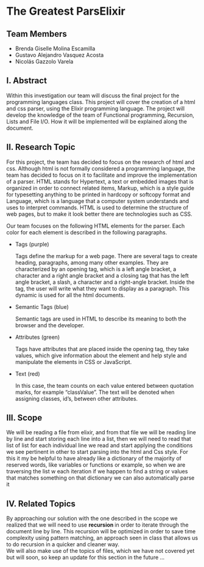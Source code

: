 # The Greatest ParsElixir

<h2> Team Members </h2>
<ul>
  <li> Brenda Giselle Molina Escamilla </li>
  <li> Gustavo Alejandro Vasquez Acosta </li>
  <li> Nicolás Gazzolo Varela </li>
</ul>

<h2> I. Abstract </h2>
<p>
  Within this investigation our team will discuss the final project for the programming languages class. This project will cover the creation of a html and css parser, using the Elixir programming language. The project will develop the knowledge of the team of Functional programming, Recursion, Lists and File I/O. How it will be implemented will be explained along the document.
</p>

<h2> II. Research Topic </h2>
<p>
  For this project, the team has decided to focus on the research of html and css. Although html is not formally considered a programming language, the team has decided to focus on it to facilitate and improve the implementation of a parser. 
HTML stands for Hypertext, a text or embedded images that is organized in order to connect related items, Markup, which is a style guide for typesetting anything to be printed in hardcopy or softcopy format and Language, which is a language that a computer system understands and uses to interpret commands. HTML is used to determine the structure of web pages, but to make it look better there are technologies such as CSS. 
</p>
<p>
  Our team focuses on the following HTML elements for the parser. Each color for each element is described in the following paragraphs.
  <ul>
  <li> Tags (purple)
    <p>
Tags define the markup for a web page. There are several tags to create heading, paragraphs, among many other examples. They are characterized by an opening tag, which is a left angle bracket, a character and a right angle bracket and a closing tag that has the left angle bracket, a slash, a character and a right-angle bracket. Inside the tag, the user will write what they want to display as a paragraph. This dynamic is used for all the html documents. 
</p>
    </li>
  <li> Semantic Tags (blue) 
    <p>
Semantic tags are used in HTML to describe its meaning to both the browser and the developer.
</p>
    </li>
  <li> Attributes (green) 
        <p>
Tags have attributes that are placed inside the opening tag, they take values, which give information about the element and help style and manipulate the elements in CSS or JavaScript. </p>
    </li>
  <li> Text (red)
            <p>
In this case, the team counts on each value entered between quotation marks, for example “classValue”. The text will be denoted when assigning classes, id’s, between other attributes. 
    </p>
    </li>
</ul>
</p>

<h2> III. Scope </h2>
<p>
We will be reading a file from elixir, and from that file we will be reading line by line and start storing each line into a list, then we will need to read that list of list for each individual line we read and start applying the conditions we see pertinent in other to start parsing into the html and Css style. For this it my be helpful to have already like a dictionary of the majority of reserved words, like variables or functions or example, so when we are traversing the list w each iteration if we happen to find a string or values that matches something on that dictionary we can also automatically parse it  
</p>

<h2> IV. Related Topics </h2>
<p>
By approaching our solution with the one described in the scope we realized that we will need to use <b> recursion </b> in order to iterate through the document line by line. This recursion will be optimized in order to save time complexity using pattern matching, an approach seen in class that allows us to do recursion in a quicker and cleaner way. <br>
  We will also make use of the topics of files, which we have not covered yet but will soon, so keep an update for this section in the future ...
</p>
